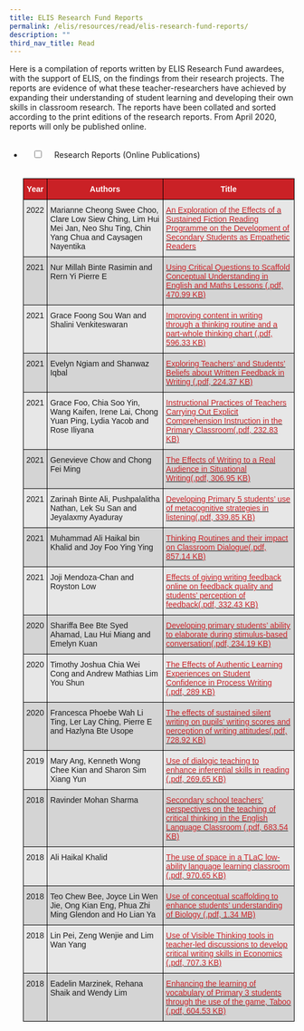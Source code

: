```yaml
---
title: ELIS Research Fund Reports
permalink: /elis/resources/read/elis-research-fund-reports/
description: ""
third_nav_title: Read
---
```

Here is a compilation of reports written by ELIS Research Fund awardees, with the support of ELIS, on the findings from their research projects. The reports are evidence of what these teacher-researchers have achieved by expanding their understanding of student learning and developing their own skills in classroom research. The reports have been collated and sorted according to the print editions of the research reports. From April 2020, reports will only be published online.

<ul class="jekyllcodex_accordion">
  <li>
    <input type="checkbox" id="accordion1">
    <label for="accordion1">Research Reports (Online Publications)</label>
    <div>
      <p><style type="text/css">
.tg  {border-collapse:collapse;border-spacing:0;}
.tg td{border-color:black;border-style:solid;border-width:1px;font-family:Arial, sans-serif;font-size:14px;
  overflow:hidden;padding:10px 5px;word-break:normal;}
.tg th{border-color:black;border-style:solid;border-width:1px;font-family:Arial, sans-serif;font-size:14px;
  font-weight:normal;overflow:hidden;padding:10px 5px;word-break:normal;}
.tg .tg-dewj{background-color:#E7E7E7;color:#CA2126;text-align:left;text-decoration:underline;vertical-align:top}
.tg .tg-ag2m{background-color:#E7E7E7;text-align:left;vertical-align:top}
.tg .tg-mgda{background-color:#ca2126;color:#FFF;font-weight:bold;text-align:center;vertical-align:middle}
.tg .tg-rfng{background-color:#D4D4D4;text-align:left;vertical-align:top}
.tg .tg-rhd3{background-color:#D4D4D4;color:#CA2126;text-align:left;text-decoration:underline;vertical-align:top}
</style>
<table class="tg">
<thead>
  <tr>
    <th class="tg-mgda"><span style="font-weight:600;color:#FFF">Year</span></th>
    <th class="tg-mgda"><span style="font-weight:600;color:#FFF">Authors</span></th>
    <th class="tg-mgda"><span style="font-weight:600;color:#FFF">Title</span></th>
  </tr>
</thead>
<tbody>
  <tr>
    <td class="tg-ag2m">2022</td>
    <td class="tg-ag2m">Marianne Cheong Swee Choo, Clare Low Siew Ching, Lim Hui Mei Jan, Neo Shu Ting, Chin Yang Chua and Caysagen Nayentika</td>
    <td class="tg-dewj"><a href="/files/erf-2018-11-csc-research-report-web.pdf"><span style="color:#CA2126;background-color:transparent">An Exploration of the Effects of a Sustained Fiction Reading Programme on the Development of Secondary Students as Empathetic Readers</span></a></td>
  </tr>
  <tr>
    <td class="tg-rfng">2021</td>
    <td class="tg-rfng">Nur Millah Binte Rasimin and Rern Yi Pierre E</td>
    <td class="tg-rhd3"><a href="/files/research-report-erf-2018-03-nml-final.pdf"><span style="color:#CA2126;background-color:transparent">Using Critical Questions to Scaffold Conceptual Understanding in English and Maths Lessons (.pdf, 470.99 KB)</span></a></td>
  </tr>
  <tr>
    <td class="tg-ag2m">2021</td>
    <td class="tg-ag2m">Grace Foong Sou Wan and Shalini Venkiteswaran</td>
    <td class="tg-dewj"><a href="/files/erf-2015-09-gfo.pdf"><span style="color:#CA2126;background-color:transparent">Improving content in writing through a thinking routine and a part-whole thinking chart (.pdf, 596.33 KB)</span></a></td>
  </tr>
  <tr>
    <td class="tg-rfng">2021</td>
    <td class="tg-rfng">Evelyn Ngiam and Shanwaz Iqbal</td>
    <td class="tg-rhd3"><a href="/files/erf-2017-03-evy-research-report-_final.pdf"><span style="color:#CA2126;background-color:transparent">Exploring Teachers’ and Students’ Beliefs about Written Feedback in Writing (.pdf, 224.37 KB)</span></a></td>
  </tr>
  <tr>
    <td class="tg-ag2m">2021</td>
    <td class="tg-ag2m">Grace Foo, Chia Soo Yin, Wang Kaifen, Irene Lai, Chong Yuan Ping, Lydia Yacob and Rose Iliyana<br></td>
    <td class="tg-dewj"><a href="/files/erf-2015-09-fet-research-report_final.pdf"><span style="color:#CA2126;background-color:transparent">Instructional Practices of Teachers Carrying Out Explicit Comprehension Instruction in the Primary Classroom(.pdf, 232.83 KB)</span></a></td>
  </tr>
  <tr>
    <td class="tg-rfng">2021</td>
    <td class="tg-rfng">Genevieve Chow and Chong Fei Ming</td>
    <td class="tg-rhd3"><a href="/files/erf-2017-11-gec-research-report-2021.pdf"><span style="color:#CA2126;background-color:transparent">The Effects of Writing to a Real Audience in Situational Writing(.pdf, 306.95 KB)</span></a></td>
  </tr>
  <tr>
    <td class="tg-ag2m">2021</td>
    <td class="tg-ag2m">Zarinah Binte Ali, Pushpalalitha Nathan, Lek Su San and Jeyalaxmy Ayaduray</td>
    <td class="tg-dewj"><a href="/files/erf-2018-03-zba-research-report.pdf"><span style="color:#CA2126;background-color:transparent">Developing Primary 5 students’ use of metacognitive strategies in listening(.pdf, 339.85 KB)</span></a></td>
  </tr>
  <tr>
    <td class="tg-rfng">2021</td>
    <td class="tg-rfng">Muhammad Ali Haikal bin Khalid and Joy Foo Ying Ying</td>
    <td class="tg-rhd3"><a href="/files/erf-2017-03-yyf-research-report-2021-09-28.pdf"><span style="color:#CA2126;background-color:transparent">Thinking Routines and their impact on Classroom Dialogue(.pdf, 857.14 KB)</span></a></td>
  </tr>
  <tr>
    <td class="tg-ag2m">2021</td>
    <td class="tg-ag2m">Joji Mendoza-Chan and Royston Low</td>
    <td class="tg-dewj"><a href="/files/erf-2017-11-jjm-research_report_publish.pdf"><span style="color:#CA2126;background-color:transparent">Effects of giving writing feedback online on feedback quality and students’ perception of feedback(.pdf, 332.43 KB)</span></a></td>
  </tr>
  <tr>
    <td class="tg-rfng">2020</td>
    <td class="tg-rfng">Shariffa Bee Bte Syed Ahamad, Lau Hui Miang and Emelyn Kuan</td>
    <td class="tg-rhd3"><a href="/files/erf-2017-11-sba-bukit-panjang-pri-sch.pdf"><span style="color:#CA2126;background-color:transparent">Developing primary students’ ability to elaborate during stimulus-based conversation(.pdf, 234.19 KB)</span></a></td>
  </tr>
  <tr>
    <td class="tg-ag2m">2020</td>
    <td class="tg-ag2m">Timothy Joshua Chia Wei Cong and Andrew Mathias Lim You Shun<br></td>
    <td class="tg-dewj"><a href="/files/erf-2017-03-tjc-unity-research-report_final.pdf"><span style="color:#CA2126;background-color:transparent">The Effects of Authentic Learning Experiences on Student Confidence in Process Writing (.pdf, 289 KB)</span></a></td>
  </tr>
  <tr>
    <td class="tg-rfng">2020</td>
    <td class="tg-rfng">Francesca Phoebe Wah Li Ting, Ler Lay Ching, Pierre E and Hazlyna Bte Usope</td>
    <td class="tg-rhd3"><a href="/files/erf-2017-03-ltw.pdf"><span style="color:#CA2126;background-color:transparent">The effects of sustained silent writing on pupils’ writing scores and perception of writing attitudes(.pdf, 728.92 KB)</span></a><br></td>
  </tr>
  <tr>
    <td class="tg-ag2m">2019</td>
    <td class="tg-ag2m">Mary Ang, Kenneth Wong Chee Kian and Sharon Sim Xiang Yun</td>
    <td class="tg-dewj"><a href="/files/erf-2017-11-maa-dazhong-primarycab7b0bc860941d48a113ed1a33bc52f.pdf"><span style="color:#CA2126;background-color:transparent">Use of dialogic teaching to enhance inferential skills in reading (.pdf, 269.65 KB)</span></a><br></td>
  </tr>
  <tr>
    <td class="tg-rfng">2018</td>
    <td class="tg-rfng">Ravinder Mohan Sharma</td>
    <td class="tg-rhd3"><a href="/files/2018-erf--bendemeer-sec.pdf"><span style="color:#CA2126;background-color:transparent">Secondary school teachers’ perspectives on the teaching of critical thinking in the English Language Classroom (.pdf, 683.54 KB)</span></a><br></td>
  </tr>
  <tr>
    <td class="tg-ag2m">2018</td>
    <td class="tg-ag2m">Ali Haikal Khalid</td>
    <td class="tg-dewj"><a href="/files/2018-ali-haikal.pdf"><span style="color:#CA2126;background-color:transparent">The use of space in a TLaC low-ability language learning classroom (.pdf, 970.65 KB)</span></a><br></td>
  </tr>
  <tr>
    <td class="tg-rfng">2018</td>
    <td class="tg-rfng">Teo Chew Bee, Joyce Lin Wen Jie, Ong Kian Eng, Phua Zhi Ming Glendon and Ho Lian Ya</td>
    <td class="tg-rhd3"><a href="/files/2018-yaq-temasek-jc.pdf"><span style="color:#CA2126;background-color:transparent">Use of conceptual scaffolding to enhance students’ understanding of Biology (.pdf, 1.34 MB)</span></a><br></td>
  </tr>
  <tr>
    <td class="tg-ag2m">2018</td>
    <td class="tg-ag2m">Lin Pei, Zeng Wenjie and Lim Wan Yang</td>
    <td class="tg-dewj"><a href="/files/2018-temasek-jc.pdf"><span style="color:#CA2126;background-color:transparent">Use of Visible Thinking tools in teacher-led discussions to develop critical writing skills in Economics (.pdf, 707.3 KB)</span></a><br></td>
  </tr>
  <tr>
    <td class="tg-rfng">2018</td>
    <td class="tg-rfng">Eadelin Marzinek, Rehana Shaik and Wendy Lim</td>
    <td class="tg-rhd3"><a href="/files/2018-elias-park-final-report73420eebab894ef5829f36a3c0edc791.pdf"><span style="color:#CA2126;background-color:transparent">Enhancing the learning of vocabulary of Primary 3 students through the use of the game, Taboo (.pdf, 604.53 KB)</span></a></td>
  </tr>
</tbody>
</table></p>
    </div>
	</li>  
</ul>